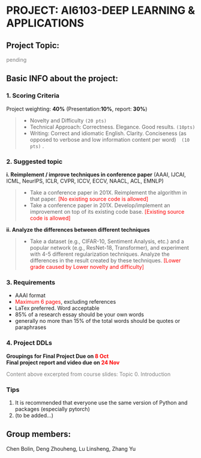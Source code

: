 # PROJECT: AI6103-DEEP LEARNING & APPLICATIONS

## Project Topic:
<font color=gray>pending</font>

## Basic INFO about the project:

### 1. Scoring Criteria  
Project weighting: **40%** (Presentation:**10%**, report: **30%**)
>- Novelty and Difficulty ``(20 pts)``
>- Technical Approach: Correctness. Elegance. Good results. `` (10pts)  ``
>- Writing: Correct and idiomatic English. Clarity. Conciseness (as opposed to verbose and low information content per word)``  (10 pts)`` .

### 2. Suggested topic
**i. Reimplement / improve techniques in conference paper** (AAAI, IJCAI, ICML, NeurIPS, ICLR, CVPR, ICCV, ECCV, NAACL, ACL, EMNLP) 
>- Take a conference paper in 201X. Reimplement the algorithm in that paper. <font color=red>[No existing source code is allowed]</font>
>- Take a conference paper in 201X. Develop/implement an improvement on top of its existing code base. <font color=red>[Existing source code is allowed]</font>  

**ii. Analyze the differences between different techniques**
>- Take a dataset (e.g., CIFAR-10, Sentiment Analysis, etc.) and a popular network
(e.g., ResNet-18, Transformer), and experiment with 4-5 different regularization
techniques. Analyze the differences in the result created by these techniques. <font color=red>[Lower grade caused by Lower novelty and difficulty]</font>

### 3. Requirements
- AAAI format
- <font color=red>Maximum 6 pages</font>, excluding references
- LaTex preferred. Word acceptable
- 85% of a research essay should be your own words
- generally no more than 15% of the total words should be quotes or paraphrases

### 4. Project DDLs
**Groupings for Final Project Due on <font color=red>8 Oct</font>**  
**Final project report and video due on <font color=red>24 Nov</font>**  

<font color=gray> Content above excerpted from course slides: Topic 0. Introduction</font>  

###  Tips
1. It is recommended that everyone use the same version of Python and packages (especially pytorch)
2. (to be added...)



## Group members:
Chen Bolin, Deng Zhouheng, Lu Linsheng, Zhang Yu